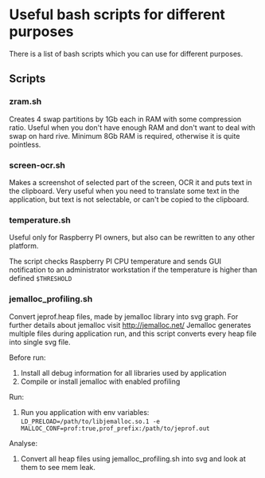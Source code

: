 # Useful bash scripts for different purposes
There is a list of bash scripts which you can use for different purposes.

## Scripts

### zram.sh

Creates 4 swap partitions by 1Gb each in RAM with some compression ratio.
Useful when you don't have enough RAM and don't want to deal with swap on hard rive.
Minimum 8Gb RAM is required, otherwise it is quite pointless.

### screen-ocr.sh

Makes a screenshot of selected part of the screen, OCR it and puts text in the clipboard.
Very useful when you need to translate some text in the application, but text is not selectable, or can't be copied to the clipboard.

### temperature.sh

Useful only for Raspberry PI owners, but also can be rewritten to any other platform.

The script checks Raspberry PI CPU temperature and sends GUI notification to an administrator workstation if the temperature is higher than defined `$THRESHOLD`

### jemalloc_profiling.sh

Convert jeprof.heap files, made by jemalloc library into svg graph.
For further details about jemalloc visit http://jemalloc.net/
Jemalloc generates multiple files during application run, and this script converts every heap file into single svg file.

Before run:

1. Install all debug information for all libraries used by application
2. Compile or install jemalloc with enabled profiling

Run:

1. Run you application with env variables: `LD_PRELOAD=/path/to/libjemalloc.so.1 -e MALLOC_CONF=prof:true,prof_prefix:/path/to/jeprof.out`

Analyse:

1. Convert all heap files using jemalloc_profiling.sh into svg and look at them to see mem leak.
